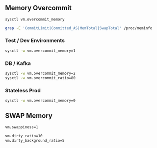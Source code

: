 ## Memory Overcommit
```bash
sysctl vm.overcommit_memory
```

```bash
grep -E 'CommitLimit|Committed_AS|MemTotal|SwapTotal' /proc/meminfo
```

### Test / Dev Environments

```bash
sysctl -w vm.overcommit_memory=1
```

### DB / Kafka

```bash
sysctl -w vm.overcommit_memory=2
sysctl -w vm.overcommit_ratio=80
```

### Stateless Prod

```bash
sysctl -w vm.overcommit_memory=0
```

## SWAP Memory

```bash
vm.swappiness=1

vm.dirty_ratio=10
vm.dirty_background_ratio=5
```
